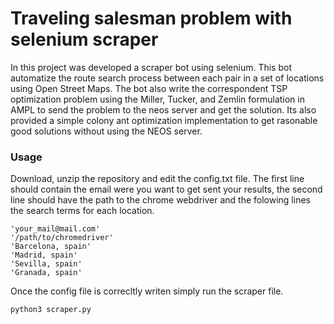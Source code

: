 # Traveling salesman problem with selenium scraper

In this project was developed a scraper bot using selenium. This bot automatize the route search process between each pair in a set of locations using Open Street Maps. The bot also write the correspondent TSP optimization problem using the Miller, Tucker, and Zemlin formulation in AMPL to send the problem to the neos server and get the solution. Its also provided a simple colony ant optimization implementation to get rasonable good solutions without using the NEOS server.

### Usage


Download, unzip the repository and edit the config.txt file. The first line should contain the email were you want to get sent your results, the second line should have the path to the chrome webdriver and the folowing lines the search terms for each location.

```
'your_mail@mail.com'
'/path/to/chromedriver'
'Barcelona, spain'
'Madrid, spain'
'Sevilla, spain'
'Granada, spain'
```

Once the config file is correcltly writen simply run the scraper file.

```{python}
python3 scraper.py
```
